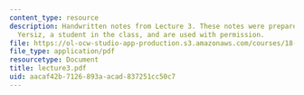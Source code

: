 ```yaml
---
content_type: resource
description: Handwritten notes from Lecture 3. These notes were prepared by Melike
  Yersiz, a student in the class, and are used with permission.
file: https://ol-ocw-studio-app-production.s3.amazonaws.com/courses/18-075-advanced-calculus-for-engineers-fall-2004/aacaf42b7126893aacad837251cc50c7_lecture3.pdf
file_type: application/pdf
resourcetype: Document
title: lecture3.pdf
uid: aacaf42b-7126-893a-acad-837251cc50c7
---
```

